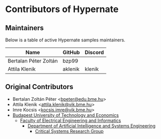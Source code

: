 # Contributors of Hypernate

## Maintainers

Below is a table of active Hypernate samples maintainers.

| Name | GitHub | Discord |
|------|------|---------|
| Bertalan Péter Zoltán | bzp99 |  |
| Attila Klenik | aklenik | klenik |


## Original Contributors

* Bertalan Zoltán Péter &lt;bpeter@edu.bme.hu&gt;
* Attila Klenik &lt;attila.klenik@vik.bme.hu&gt;
* Imre Kocsis &lt;kocsis.imre@vik.bme.hu&gt;
* [Budapest University of Technology and Economics](https://www.bme.hu/en/)
    * [Faculty of Electrical Engineering and Informatics](https://www.vik.bme.hu/en/)
        * [Department of Artificial Intelligence and Systems Engineering](http://www.mit.bme.hu/eng/)
            * [Critical Systems Research Group](https://ftsrg.mit.bme.hu/en/)
